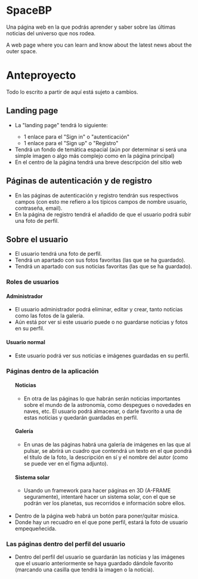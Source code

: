 # SpaceBP
Una página web en la que podrás aprender y saber sobre las últimas noticias del universo que nos rodea.

A web page where you can learn and know about the latest news about the outer space.

<h1>Anteproyecto</h1>
Todo lo escrito a partir de aquí está sujeto a cambios.
<h2>Landing page</h2>

<ul>
    <li>La "landing page" tendrá lo siguiente:</li>
    <ul>
        <li>1 enlace para el "Sign in" o "autenticación"</li>
        <li>1 enlace para el "Sign up" o "Registro"</li>
    </ul>
    <li>Tendrá un fondo de temática espacial (aún por determinar si será una simple imagen o algo más complejo como en
        la página principal)</li>
    <li>En el centro de la página tendrá una breve descripción del sitio web</li>
</ul>

<h2>Páginas de autenticación y de registro</h2>
<ul>
    <li>
        En las páginas de autenticación y registro tendrán sus respectivos campos (con esto me refiero a los típicos
        campos de nombre usuario, contraseña, email).
    </li>
    <li>
        En la página de registro tendrá el añadido de que el usuario podrá subir una foto de perfil.
    </li>
</ul>

<h2>Sobre el usuario</h2>
<ul>
    <li>
        El usuario tendrá una foto de perfil.
    </li>
    <li>
        Tendrá un apartado con sus fotos favoritas (las que se ha guardado).
    </li>
    <li>
        Tendrá un apartado con sus noticias favoritas (las que se ha guardado).
    </li>
</ul>
<h3>Roles de usuarios</h3>
<h4>Administrador</h4>
<ul>
    <li>
        El usuario administrador podrá eliminar, editar y crear, tanto noticias como las fotos de la galería.
    </li>
    <li>
        Aún está por ver si este usuario puede o no guardarse noticias y fotos en su perfil.
    </li>
</ul>
<h4>Usuario normal</h4>
<ul>
    <li>
        Este usuario podrá ver sus noticias e imágenes guardadas en su perfil.
    </li>
</ul>

<h3>Páginas dentro de la aplicación</h3>
<ul>
    <h4>Noticias</h4>
    <ul>
        <li>En otra de las páginas lo que habrán serán noticias importantes sobre el mundo de la astronomía, como
            despegues
            o novedades en naves, etc. El usuario podrá almacenar, o darle favorito a una de estas noticias y quedarán
            guardadas en perfil.</li>
    </ul>
    <h4>
        Galería
    </h4>
    <ul>
        <li>En unas de las páginas habrá una galería de imágenes en las que al pulsar, se abrirá un cuadro que contendrá
            un
            texto en el que pondrá el título de la foto, la descripción en sí y el nombre del autor (como se puede ver
            en el
            figma adjunto).</li>
    </ul>
    <h4>Sistema solar</h4>
    <ul>
        <li>Usando un framework para hacer páginas en 3D (A-FRAME seguramente), intentaré hacer un sistema solar, con el
            que se podrán ver los planetas, sus recorridos e información sobre ellos.</li>
    </ul>
  <br/>
    <li> Dentro de la página web habrá un botón para poner/quitar música.</li>
    <li>
        Donde hay un recuadro en el que pone perfil, estará la foto de usuario empequeñecida.
    </li>

</ul>
<h3>Las páginas dentro del perfil del usuario</h3>
<ul>
    <li>Dentro del perfil del usuario se guardarán las noticias y las imágenes que el usuario anteriormente se haya
        guardado dándole favorito (marcando una casilla que tendrá la imagen o la noticia).</li>
</ul>
